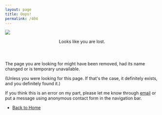 ```yaml
---
layout: page
title: Oops!
permalink: /404
---
```

<!-- Banner -->
<span class="image fit"><img class="inversion" src="{{ site.url }}/website-assets/404-error.png"></span>
  <section id="banner">
    <div class="content">
      <header>
        <p>Looks like you are lost.</p>
      </header>
      <p>The page you are looking for might have been removed, had its name changed or is temporary unavailable.</p>
      <p>(Unless you were looking for this page. If that's the case, it definitely exists, and you definitely found it.)</p>
      <p>If you think this is an error on my part, please let me know through <a href="mailto:{{ site.email }}">email</a> or put a message using anonymous contact form in the navigation bar.</p>
      <ul class="actions">
        <li><a href="/" class="button big special">Back to Home</a></li>
      </ul>
    </div>
  </section>
